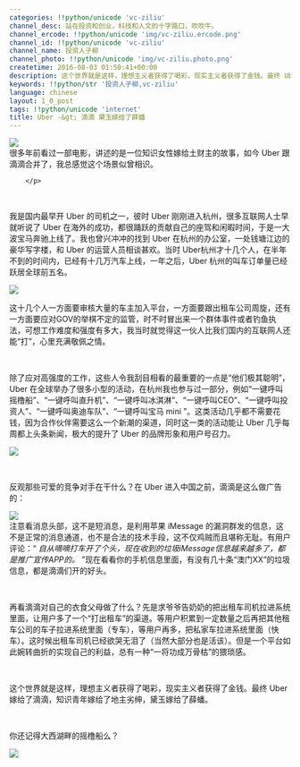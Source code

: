 ```yaml
---
categories: !!python/unicode 'vc-ziliu'
channel_desc: 站在投资和创业，科技和人文的十字路口，吹吹牛。
channel_ercode: !!python/unicode 'img/vc-ziliu.ercode.png'
channel_id: !!python/unicode 'vc-ziliu'
channel_name: 投资人子柳
channel_photo: !!python/unicode 'img/vc-ziliu.photo.png'
createtime: 2016-08-03 01:50:41+00:00
description: 这个世界就是这样，理想主义者获得了喝彩，现实主义者获得了金钱。最终 Uber 嫁给了滴滴，知识青年嫁给了地主劣绅，黛玉嫁给了薛蟠。
keywords: !!python/str '投资人子柳,vc-ziliu'
language: chinese
layout: 1_0_post
tags: !!python/unicode 'internet'
title: Uber -&gt; 滴滴 黛玉嫁给了薛蟠
---
```

<div class="rich_media_content" id="js_content">
<p>
<img data-ratio="0.5405405405405406" data-s="300,640" data-src="" data-type="jpeg" data-w="555" src="{{ '/img/5pjrn0aic1L2C5I0S7s32dmqCuTicqaS226jq5WlE5pznYuSBtXgRZKickV5vDxkFQib9o0icL6ULbbLibaVa0WIGxWQ.jpeg' | prepend: site.img | replace: '//','/' }}"/>
<br/>
          很多年前看过一部电影，讲述的是一位知识女性嫁给土财主的故事，如今 Uber 跟滴滴合并了，我总感觉这个场景似曾相识。
         
        </p>
<p>
<br/>
</p>
<p>
         我是国内最早开 Uber 的司机之一，彼时 Uber 刚刚进入杭州，很多互联网人士早就听说了 Uber 在海外的成功，都很踊跃的贡献自己的座驾和闲暇时间，于是一大波宝马奔驰上线了。我也曾兴冲冲的找到 Uber 在杭州的办公室，一处钱塘江边的豪华写字楼，和 Uber 的运营人员相谈甚欢。当时 Uber杭州才十几个人，在半年不到的时间内，已经有十几万汽车上线，一年之后，Uber 杭州的叫车订单量已经跃居全球前五名。
        </p>
<p>
<img data-ratio="1.0953237410071943" data-s="300,640" data-src="" data-type="jpeg" data-w="" src="{{ '/img/5pjrn0aic1L2C5I0S7s32dmqCuTicqaS222GcwDhVesxRgA7opUQib4HdDEsXScu32ZMwwmH6xcvPYibupGQOebLOA.jpeg' | prepend: site.img | replace: '//','/' }}"/>
<br/>
</p>
<p>
         这十几个人一方面要审核大量的车主加入平台，一方面要跟出租车公司周旋，还有一方面要应对GOV的举棋不定的监管，时不时冒出来一个群体事件或者钓鱼执法，可想工作难度和强度有多大，我当时就觉得这一伙人比我们国内的互联网人还能“打”，心里充满敬佩之情。
        </p>
<p>
<br/>
</p>
<p>
         除了应对高强度的工作，这些人令我刮目相看的最重要的一点是“他们极其聪明”，Uber 在全球举办了很多小型的活动，在杭州我也参与过一部分，例如“一键呼叫摇橹船”、“一键呼叫直升机”、“一键呼叫冰淇淋”、“一键呼叫CEO”、“一键呼叫投资人”、“一键呼叫奥迪车队”、“一键呼叫宝马 mini ”。这类活动几乎都不需要花钱，因为合作伙伴需要这么一个新潮的渠道，同时这一类的活动能让 Uber 几乎每周都上头条新闻，极大的提升了 Uber 的品牌形象和用户号召力。
        </p>
<p>
<img data-ratio="0.6510791366906474" data-s="300,640" data-src="" data-type="jpeg" data-w="" src="{{ '/img/5pjrn0aic1L2C5I0S7s32dmqCuTicqaS22yEP5Xdia5Suu1lrcRlQ7nc8GplKxficvwj6iaJrNibZxS8YYl53rWb0XXA.jpeg' | prepend: site.img | replace: '//','/' }}"/>
<br/>
</p>
<p>
<br/>
</p>
<p>
         反观那些可爱的竞争对手在干什么？在 Uber 进入中国之前，滴滴是这么做广告的：
        </p>
<p>
<img data-ratio="1.5" data-s="300,640" data-src="" data-type="jpeg" data-w="" src="{{ '/img/5pjrn0aic1L2C5I0S7s32dmqCuTicqaS22DKIL1fLbI9TImQib1WibyocvduIJaNGPCQ9wwuu2EYOncib4Dv4r5sU1A.jpeg' | prepend: site.img | replace: '//','/' }}"/>
<br/>
         注意看消息头部，这不是短消息，是利用苹果 iMessage 的漏洞群发的信息，这不是正常的消息通道，也不是合法的技术手段，这不仅鸡贼而且堪称无耻。有用户评论：“
         <em>
          自从嘀嘀打车开了个头，现在收到的垃圾iMessage信息越来越多了，都是推广宣传APP的。
         </em>
         ”现在看看你的手机信息里面，有没有几十条“澳门XX”的垃圾信息，都是滴滴们开的好头。
        </p>
<p>
<br/>
</p>
<p>
         再看滴滴对自己的衣食父母做了什么？先是求爷爷告奶奶的把出租车司机拉进系统里面，让用户多了一个“打出租车”的渠道。等用户积累到一定数量之后再把其他租车公司的车子拉进系统里面（专车），等用户再多，把私家车拉进系统里面（快车）。这时候出租车司机已经欲哭无泪了（当然大部分也是活该）。但是一个平台如此婉转曲折的实现自己的利益，总有一种“一将功成万骨枯”的猥琐感。
        </p>
<p>
<br/>
</p>
<p>
         这个世界就是这样，理想主义者获得了喝彩，现实主义者获得了金钱。最终 Uber 嫁给了滴滴，知识青年嫁给了地主劣绅，黛玉嫁给了薛蟠。
        </p>
<p>
<br/>
</p>
<p>
         你还记得大西湖畔的摇橹船么？
        </p>
<p>
<img data-ratio="0.7248201438848921" data-s="300,640" data-src="" data-type="jpeg" data-w="" src="{{ '/img/5pjrn0aic1L2C5I0S7s32dmqCuTicqaS22eia6wIGANYL1qgmuoRSN1zAbOoiad9P2hPMzreKX96PHlCFW9G6Oej6g.jpeg' | prepend: site.img | replace: '//','/' }}"/>
<br/>
</p>
</div>